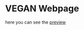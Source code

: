 # VEGAN Webpage

here you can see the <a href="https://akash9817.github.io/" target="_blank">preview</a>
